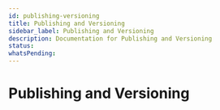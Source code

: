 ```yaml
---
id: publishing-versioning
title: Publishing and Versioning
sidebar_label: Publishing and Versioning
description: Documentation for Publishing and Versioning
status: 
whatsPending: 
---
```


# Publishing and Versioning

